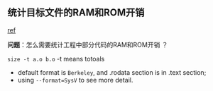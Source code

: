 ## 统计目标文件的RAM和ROM开销

[ref](https://sourceware.org/binutils/docs/binutils/size.html)

**问题**：怎么需要统计工程中部分代码的RAM和ROM开销 ？

`size -t a.o b.o`  -t means totoals

- default format is `Berkeley`, and .rodata section is in .text section;
- using `--format=SysV` to see more detail.
